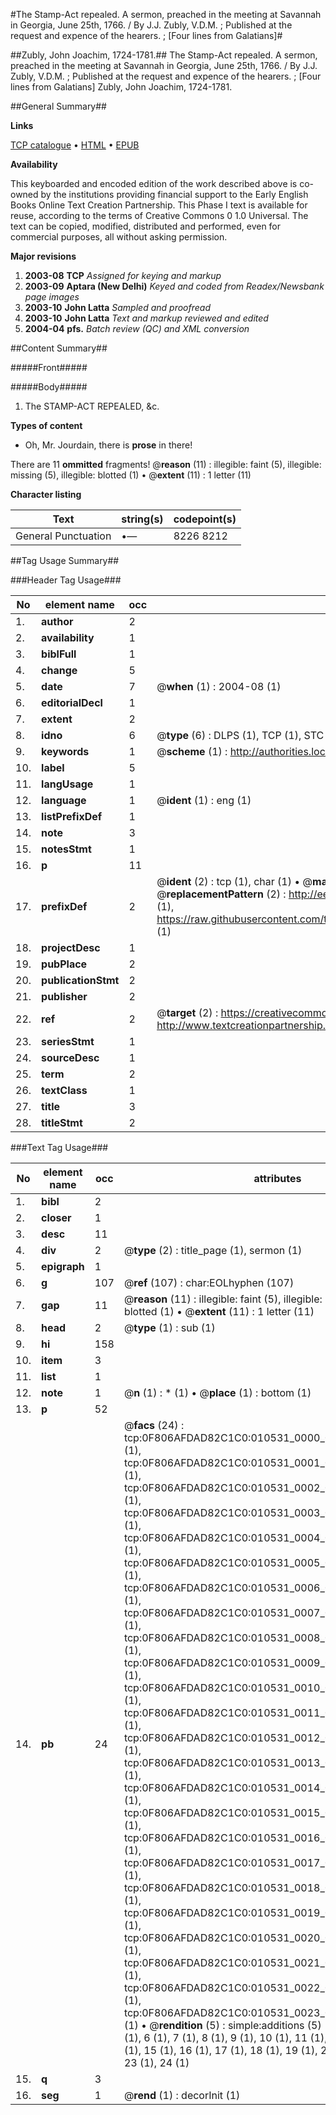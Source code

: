 #The Stamp-Act repealed. A sermon, preached in the meeting at Savannah in Georgia, June 25th, 1766. / By J.J. Zubly, V.D.M. ; Published at the request and expence of the hearers. ; [Four lines from Galatians]#

##Zubly, John Joachim, 1724-1781.##
The Stamp-Act repealed. A sermon, preached in the meeting at Savannah in Georgia, June 25th, 1766. / By J.J. Zubly, V.D.M. ; Published at the request and expence of the hearers. ; [Four lines from Galatians]
Zubly, John Joachim, 1724-1781.

##General Summary##

**Links**

[TCP catalogue](http://www.ota.ox.ac.uk/tcp/)  • 
[HTML](http://tei.it.ox.ac.uk/tcp/Texts-HTML/free/N08/N08249.html)  • 
[EPUB](http://tei.it.ox.ac.uk/tcp/Texts-EPUB/free/N08/N08249.epub)

**Availability**

This keyboarded and encoded edition of the
	       work described above is co-owned by the institutions
	       providing financial support to the Early English Books
	       Online Text Creation Partnership. This Phase I text is
	       available for reuse, according to the terms of Creative
	       Commons 0 1.0 Universal. The text can be copied,
	       modified, distributed and performed, even for
	       commercial purposes, all without asking permission.

**Major revisions**

1. __2003-08__ __TCP__ *Assigned for keying and markup*
1. __2003-09__ __Aptara (New Delhi)__ *Keyed and coded from Readex/Newsbank page images*
1. __2003-10__ __John Latta__ *Sampled and proofread*
1. __2003-10__ __John Latta__ *Text and markup reviewed and edited*
1. __2004-04__ __pfs.__ *Batch review (QC) and XML conversion*

##Content Summary##

#####Front#####

#####Body#####

1. The STAMP-ACT REPEALED, &c.

**Types of content**

  * Oh, Mr. Jourdain, there is **prose** in there!

There are 11 **ommitted** fragments! 
 @__reason__ (11) : illegible: faint (5), illegible: missing (5), illegible: blotted (1)  •  @__extent__ (11) : 1 letter (11)

**Character listing**


|Text|string(s)|codepoint(s)|
|---|---|---|
|General Punctuation|•—|8226 8212|

##Tag Usage Summary##

###Header Tag Usage###

|No|element name|occ|attributes|
|---|---|---|---|
|1.|__author__|2||
|2.|__availability__|1||
|3.|__biblFull__|1||
|4.|__change__|5||
|5.|__date__|7| @__when__ (1) : 2004-08 (1)|
|6.|__editorialDecl__|1||
|7.|__extent__|2||
|8.|__idno__|6| @__type__ (6) : DLPS (1), TCP (1), STC (1), NOTIS (1), IMAGE-SET (1), EVANS-CITATION (1)|
|9.|__keywords__|1| @__scheme__ (1) : http://authorities.loc.gov/ (1)|
|10.|__label__|5||
|11.|__langUsage__|1||
|12.|__language__|1| @__ident__ (1) : eng (1)|
|13.|__listPrefixDef__|1||
|14.|__note__|3||
|15.|__notesStmt__|1||
|16.|__p__|11||
|17.|__prefixDef__|2| @__ident__ (2) : tcp (1), char (1)  •  @__matchPattern__ (2) : ([0-9\-]+):([0-9IVX]+) (1), (.+) (1)  •  @__replacementPattern__ (2) : http://eebo.chadwyck.com/downloadtiff?vid=$1&page=$2 (1), https://raw.githubusercontent.com/textcreationpartnership/Texts/master/tcpchars.xml#$1 (1)|
|18.|__projectDesc__|1||
|19.|__pubPlace__|2||
|20.|__publicationStmt__|2||
|21.|__publisher__|2||
|22.|__ref__|2| @__target__ (2) : https://creativecommons.org/publicdomain/zero/1.0/ (1), http://www.textcreationpartnership.org/docs/. (1)|
|23.|__seriesStmt__|1||
|24.|__sourceDesc__|1||
|25.|__term__|2||
|26.|__textClass__|1||
|27.|__title__|3||
|28.|__titleStmt__|2||


###Text Tag Usage###

|No|element name|occ|attributes|
|---|---|---|---|
|1.|__bibl__|2||
|2.|__closer__|1||
|3.|__desc__|11||
|4.|__div__|2| @__type__ (2) : title_page (1), sermon (1)|
|5.|__epigraph__|1||
|6.|__g__|107| @__ref__ (107) : char:EOLhyphen (107)|
|7.|__gap__|11| @__reason__ (11) : illegible: faint (5), illegible: missing (5), illegible: blotted (1)  •  @__extent__ (11) : 1 letter (11)|
|8.|__head__|2| @__type__ (1) : sub (1)|
|9.|__hi__|158||
|10.|__item__|3||
|11.|__list__|1||
|12.|__note__|1| @__n__ (1) : * (1)  •  @__place__ (1) : bottom (1)|
|13.|__p__|52||
|14.|__pb__|24| @__facs__ (24) : tcp:0F806AFDAD82C1C0:010531_0000_0F80375AAC7BD910 (1), tcp:0F806AFDAD82C1C0:010531_0001_0F80375B526E8180 (1), tcp:0F806AFDAD82C1C0:010531_0002_0F80375C0CC54D68 (1), tcp:0F806AFDAD82C1C0:010531_0003_0F80375CCFE780B0 (1), tcp:0F806AFDAD82C1C0:010531_0004_0F80375D93904530 (1), tcp:0F806AFDAD82C1C0:010531_0005_0F80375E49081688 (1), tcp:0F806AFDAD82C1C0:010531_0006_0F80375F1CE0C2E0 (1), tcp:0F806AFDAD82C1C0:010531_0007_0F80376196F12F28 (1), tcp:0F806AFDAD82C1C0:010531_0008_0F803762190C6E08 (1), tcp:0F806AFDAD82C1C0:010531_0009_0F803762C6E2AA30 (1), tcp:0F806AFDAD82C1C0:010531_0010_0F8037668C04D010 (1), tcp:0F806AFDAD82C1C0:010531_0011_0F80376769E3D0E0 (1), tcp:0F806AFDAD82C1C0:010531_0012_0F8037680A3F0FE8 (1), tcp:0F806AFDAD82C1C0:010531_0013_0F803768CB107948 (1), tcp:0F806AFDAD82C1C0:010531_0014_0F8037698BAEE7E0 (1), tcp:0F806AFDAD82C1C0:010531_0015_0F80376A4D8286D0 (1), tcp:0F806AFDAD82C1C0:010531_0016_0F80376B40A60FB8 (1), tcp:0F806AFDAD82C1C0:010531_0017_0F80376BC72CDE48 (1), tcp:0F806AFDAD82C1C0:010531_0018_0F80376C8C0EE230 (1), tcp:0F806AFDAD82C1C0:010531_0019_0F80376E82415CB0 (1), tcp:0F806AFDAD82C1C0:010531_0020_0F80376EFAA45828 (1), tcp:0F806AFDAD82C1C0:010531_0021_0F80376F868DDB40 (1), tcp:0F806AFDAD82C1C0:010531_0022_0F803772B5F6A6C8 (1), tcp:0F806AFDAD82C1C0:010531_0023_0F803773A5927438 (1)  •  @__rendition__ (5) : simple:additions (5)  •  @__n__ (21) : 4 (1), 5 (1), 6 (1), 7 (1), 8 (1), 9 (1), 10 (1), 11 (1), 12 (1), 13 (1), 14 (1), 15 (1), 16 (1), 17 (1), 18 (1), 19 (1), 20 (1), 21 (1), 22 (1), 23 (1), 24 (1)|
|15.|__q__|3||
|16.|__seg__|1| @__rend__ (1) : decorInit (1)|
